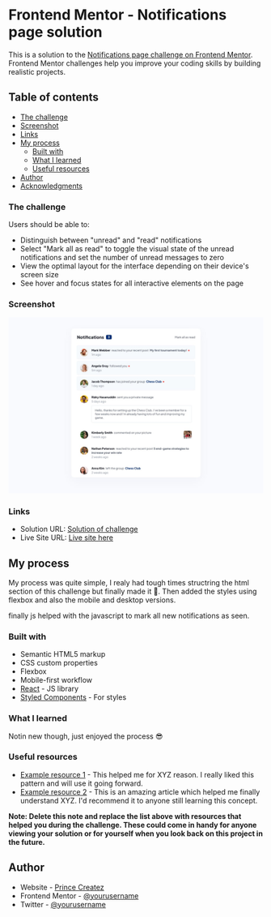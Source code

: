# Frontend Mentor - Notifications page solution

This is a solution to the [Notifications page challenge on Frontend Mentor](https://www.frontendmentor.io/challenges/notifications-page-DqK5QAmKbC). Frontend Mentor challenges help you improve your coding skills by building realistic projects.

## Table of contents

- [The challenge](#the-challenge)
- [Screenshot](#screenshot)
- [Links](#links)
- [My process](#my-process)
  - [Built with](#built-with)
  - [What I learned](#what-i-learned)
  - [Useful resources](#useful-resources)
- [Author](#author)
- [Acknowledgments](#acknowledgments)

### The challenge

Users should be able to:

- Distinguish between "unread" and "read" notifications
- Select "Mark all as read" to toggle the visual state of the unread notifications and set the number of unread messages to zero
- View the optimal layout for the interface depending on their device's screen size
- See hover and focus states for all interactive elements on the page

### Screenshot

![](./design/desktop-design.jpg)

### Links

- Solution URL: [Solution of challenge](https://princecreatez-notification-page.vercel.app)
- Live Site URL: [Live site here](https://princecreatez-notification-page.vercel.app)

## My process

My process was quite simple,
I realy had tough times structring the html section of this challenge but finally made it 🤗.
Then added the styles using flexbox and also the mobile and desktop versions.

finally js helped with the javascript to mark all new notifications as seen.

### Built with

- Semantic HTML5 markup
- CSS custom properties
- Flexbox
- Mobile-first workflow
- [React](https://reactjs.org/) - JS library
- [Styled Components](https://styled-components.com/) - For styles

### What I learned

Notin new though, just enjoyed the process 😎

### Useful resources

- [Example resource 1](https://www.example.com) - This helped me for XYZ reason. I really liked this pattern and will use it going forward.
- [Example resource 2](https://www.example.com) - This is an amazing article which helped me finally understand XYZ. I'd recommend it to anyone still learning this concept.

**Note: Delete this note and replace the list above with resources that helped you during the challenge. These could come in handy for anyone viewing your solution or for yourself when you look back on this project in the future.**

## Author

- Website - [Prince Createz](https://www.princecreatez.netlify.app)
- Frontend Mentor - [@yourusername](https://www.frontendmentor.io/Princecodes205/@Princecodes205)
- Twitter - [@yourusername](https://www.twitter.com/@prince_champs)
